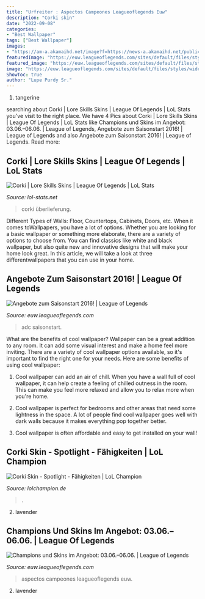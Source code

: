 ```yaml
---
title: "Urfreiter : Aspectos Campeones Leagueoflegends Euw"
description: "Corki skin"
date: "2022-09-08"
categories:
- "Best Wallpaper"
tags: ["Best Wallpaper"]
images:
- "https://am-a.akamaihd.net/image?f=https://news-a.akamaihd.net/public/images/articles/2016/january/16SSS/Article.Bundle.2016.Season.ADC.Bundle_en.jpg"
featuredImage: "https://euw.leagueoflegends.com/sites/default/files/styles/wide_medium/public/upload/2016.06.03.articlebanner.champskinsale.en_.jpg?itok=_13BQ3LE"
featured_image: "https://euw.leagueoflegends.com/sites/default/files/styles/wide_medium/public/upload/2016.06.03.articlebanner.champskinsale.en_.jpg?itok=_13BQ3LE"
image: "https://euw.leagueoflegends.com/sites/default/files/styles/wide_medium/public/upload/2016.06.03.articlebanner.champskinsale.en_.jpg?itok=_13BQ3LE"
ShowToc: true
author: "Lupe Purdy Sr."
---
```



1. tangerine 

	

		
searching about Corki | Lore Skills Skins | League Of Legends | LoL Stats you've visit to the right place. We have 4 Pics about Corki | Lore Skills Skins | League Of Legends | LoL Stats like Champions und Skins im Angebot: 03.06.–06.06. | League of Legends, Angebote zum Saisonstart 2016! | League of Legends and also Angebote zum Saisonstart 2016! | League of Legends. Read more:
		
    
## Corki | Lore Skills Skins | League Of Legends | LoL Stats

<img loading=lazy src="https://ddragon.leagueoflegends.com/cdn/img/champion/loading/Corki_8.jpg" onerror="this.onerror=null;this.src='https://tse2.mm.bing.net/th?id=OIP.bwjaWGg62VCCmPCp7t0jrQAAAA&amp;pid=15.1';" alt="Corki | Lore Skills Skins | League Of Legends | LoL Stats">

_Source: lol-stats.net_

>corki überlieferung. 

	

Different Types of Walls: Floor, Countertops, Cabinets, Doors, etc.
When it comes toWallpapers, you have a lot of options. Whether you are looking for a basic wallpaper or something more elaborate, there are a variety of options to choose from. You can find classics like white and black wallpaper, but also quite new and innovative designs that will make your home look great. In this article, we will take a look at three differentwallpapers that you can use in your home.

    
## Angebote Zum Saisonstart 2016! | League Of Legends

<img loading=lazy src="https://am-a.akamaihd.net/image?f=https://news-a.akamaihd.net/public/images/articles/2016/january/16SSS/Article.Bundle.2016.Season.ADC.Bundle_en.jpg" onerror="this.onerror=null;this.src='https://tse3.mm.bing.net/th?id=OIP.MCzxq19hvioV2IumhzSJZwHaCU&amp;pid=15.1';" alt="Angebote zum Saisonstart 2016! | League of Legends">

_Source: euw.leagueoflegends.com_

>adc saisonstart. 

	

What are the benefits of cool wallpaper?
Wallpaper can be a great addition to any room. It can add some visual interest and make a home feel more inviting. There are a variety of cool wallpaper options available, so it's important to find the right one for your needs. Here are some benefits of using cool wallpaper: 
1. Cool wallpaper can add an air of chill. When you have a wall full of cool wallpaper, it can help create a feeling of chilled outness in the room. This can make you feel more relaxed and allow you to relax more when you're home. 

2. Cool wallpaper is perfect for bedrooms and other areas that need some lightness in the space. A lot of people find cool wallpaper goes well with dark walls because it makes everything pop together better. 

3. Cool wallpaper is often affordable and easy to get installed on your wall!

    
## Corki Skin - Spotlight - Fähigkeiten | LoL Champion

<img loading=lazy src="https://www.lolchampion.de/_wordpress_dev716a/wp-content/2021-riot-daten/skins/Corki_Splash_4.jpg" onerror="this.onerror=null;this.src='https://tse1.mm.bing.net/th?id=OIP.owUuKEC2bvxDIoBq7JvH5gHaEX&amp;pid=15.1';" alt="Corki Skin - Spotlight - Fähigkeiten | LoL Champion">

_Source: lolchampion.de_

>. 

	

2. lavender 

    
## Champions Und Skins Im Angebot: 03.06.–06.06. | League Of Legends

<img loading=lazy src="https://euw.leagueoflegends.com/sites/default/files/styles/wide_medium/public/upload/2016.06.03.articlebanner.champskinsale.en_.jpg?itok=_13BQ3LE" onerror="this.onerror=null;this.src='https://tse1.mm.bing.net/th?id=OIP.sIPUbzmvdDPcfjmhYM9aDwHaEK&amp;pid=15.1';" alt="Champions und Skins im Angebot: 03.06.–06.06. | League of Legends">

_Source: euw.leagueoflegends.com_

>aspectos campeones leagueoflegends euw. 

	

2. lavender 


